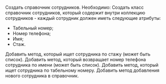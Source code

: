 Создать справочник сотрудников.
Необходимо:
Создать класс справочник сотрудников, который содержит внутри коллекцию сотрудников - каждый сотрудник должен иметь
следующие атрибуты:
- Табельный номер;
- Номер телефона;
- Имя;
- Стаж.

Добавить метод, который ищет сотрудника по стажу (может быть список).
Добавить метод, который возвращает номер телефона сотрудника по имени (может быть список).
Добавить метод, который ищет сотрудника по табельному номеру.
Добавить метод добавления нового сотрудника в справочник.
